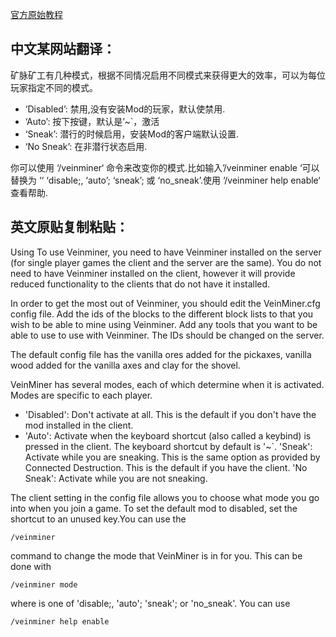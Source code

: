 [官方原始教程](https://www.minecraftforum.net/forums/mapping-and-modding-java-edition/minecraft-mods/1292260-1-5-1-11-2-vein-miner-quickly-mine-veins-of-ore#entry25004277)

## 中文某网站翻译：

矿脉矿工有几种模式，根据不同情况启用不同模式来获得更大的效率，可以为每位玩家指定不同的模式。

- ‘Disabled’: 禁用,没有安装Mod的玩家，默认使禁用.
- ‘Auto’: 按下按键，默认是’~`，激活
- ‘Sneak’: 潜行的时候启用，安装Mod的客户端默认设置.
- ‘No Sneak’: 在非潜行状态启用.

你可以使用 ‘/veinminer‘ 命令来改变你的模式.比如输入’/veinminer enable ‘可以替换为 ‘‘ ‘disable;, ‘auto’; ‘sneak’; 或 ‘no_sneak’.使用 ‘/veinminer help enable‘ 查看帮助.

## 英文原贴复制粘贴：

Using
To use Veinminer, you need to have Veinminer installed on the server (for single player games the client and the server are the same). You do not need to have Veinminer installed on the client, however it will provide reduced functionality to the clients that do not have it installed.

In order to get the most out of Veinminer, you should edit the VeinMiner.cfg config file. Add the ids of the blocks to the different block lists to that you wish to be able to mine using Veinminer. Add any tools that you want to be able to use to use with Veinminer. The IDs should be changed on the server.

The default config file has the vanilla ores added for the pickaxes, vanilla wood added for the vanilla axes and clay for the shovel.

VeinMiner has several modes, each of which determine when it is activated. Modes are specific to each player.

- 'Disabled': Don't activate at all. This is the default if you don't have the mod installed in the client.
- 'Auto': Activate when the keyboard shortcut (also called a keybind) is pressed in the client. The keyboard shortcut by default is '~`.
 'Sneak': Activate while you are sneaking. This is the same option as provided by Connected Destruction. This is the default if you have the client.
 'No Sneak': Activate while you are not sneaking.

The client setting in the config file allows you to choose what mode you go into when you join a game. To set the default mod to disabled, set the shortcut to an unused key.You can use the
```
/veinminer
```


command to change the mode that VeinMiner is in for you. This can be done with
```
/veinminer mode 
```


where is one of 'disable;, 'auto'; 'sneak'; or 'no_sneak'. You can use
```
/veinminer help enable
```
